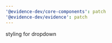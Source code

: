 ```yaml
---
'@evidence-dev/core-components': patch
'@evidence-dev/evidence': patch
---
```


styling for dropdown
